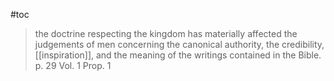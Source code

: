 #toc

> the doctrine respecting the kingdom has materially affected the judgements of men concerning the canonical authority, the credibility, [[inspiration]], and the meaning of the writings contained in the Bible.
> p. 29 Vol. 1 Prop. 1

